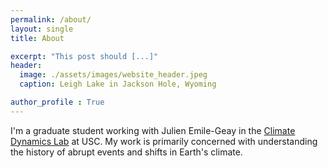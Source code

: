 ```yaml
---
permalink: /about/
layout: single
title: About

excerpt: "This post should [...]"
header:
  image: ./assets/images/website_header.jpeg
  caption: Leigh Lake in Jackson Hole, Wyoming

author_profile : True
---
```


I'm a graduate student working with Julien Emile-Geay in the [Climate Dynamics Lab](https://climdyn.usc.edu/) at USC. My work is primarily concerned with understanding the history of abrupt events and shifts in Earth's climate. 